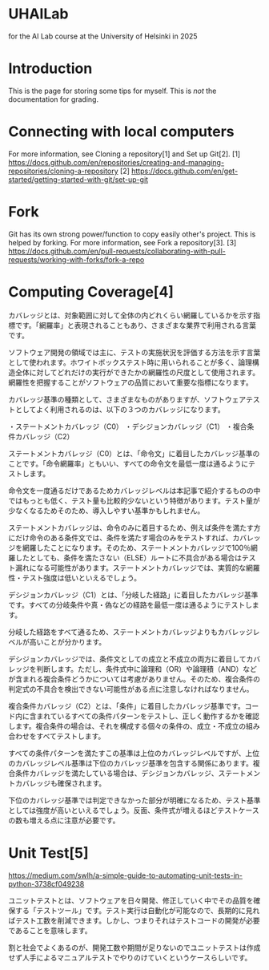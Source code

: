 # UHAILab
for the AI Lab course at the University of Helsinki in 2025

# Introduction
This is the page for storing some tips for myself.
This is *not* the documentation for grading.

# Connecting with local computers
For more information, see Cloning a repository[1] and Set up Git[2].
[1] https://docs.github.com/en/repositories/creating-and-managing-repositories/cloning-a-repository
[2] https://docs.github.com/en/get-started/getting-started-with-git/set-up-git

# Fork
Git has its own strong power/function to copy easily other's project. This is helped by forking. For more information, see Fork a repository[3].
[3] https://docs.github.com/en/pull-requests/collaborating-with-pull-requests/working-with-forks/fork-a-repo

# Computing Coverage[4]
カバレッジとは、対象範囲に対して全体の内どれくらい網羅しているかを示す指標です。「網羅率」と表現されることもあり、さまざまな業界で利用される言葉です。

ソフトウェア開発の領域では主に、テストの実施状況を評価する方法を示す言葉として使われます。ホワイトボックステスト時に用いられることが多く、論理構造全体に対してどれだけの実行ができたかの網羅性の尺度として使用されます。網羅性を把握することがソフトウェアの品質において重要な指標になります。

カバレッジ基準の種類として、さまざまなものがありますが、ソフトウェアテストとしてよく利用されるのは、以下の３つのカバレッジになります。

・ステートメントカバレッジ（C0）
・デシジョンカバレッジ（C1）
・複合条件カバレッジ（C2）

ステートメントカバレッジ（C0）とは、「命令文」に着目したカバレッジ基準のことです。「命令網羅率」ともいい、すべての命令文を最低一度は通るようにテストします。

命令文を一度通るだけであるためカバレッジレベルは本記事で紹介するものの中ではもっとも低く、テスト量も比較的少ないという特徴があります。テスト量が少なくなるためそのため、導入しやすい基準かもしれません。

ステートメントカバレッジは、命令のみに着目するため、例えば条件を満たす方にだけ命令のある条件文では、条件を満たす場合のみをテストすれば、カバレッジを網羅したことになります。そのため、ステートメントカバレッジで100％網羅したとしても、条件を満たさない（ELSE）ルートに不具合がある場合はテスト漏れになる可能性があります。ステートメントカバレッジでは、実質的な網羅性・テスト強度は低いといえるでしょう。

デシジョンカバレッジ（C1）とは、「分岐した経路」に着目したカバレッジ基準です。すべての分岐条件や真・偽などの経路を最低一度は通るようにテストします。

分岐した経路をすべて通るため、ステートメントカバレッジよりもカバレッジレベルが高いことが分かります。

デシジョンカバレッジでは、条件文としての成立と不成立の両方に着目してカバレッジを判断します。ただし、条件式中に論理和（OR）や論理積（AND）などが含まれる複合条件どうかについては考慮がありません。そのため、複合条件の判定式の不具合を検出できない可能性がある点に注意しなければなりません。

複合条件カバレッジ（C2）とは、「条件」に着目したカバレッジ基準です。コード内に含まれているすべての条件パターンをテストし、正しく動作するかを確認します。複合条件の場合は、それを構成する個々の条件の、成立・不成立の組み合わせをすべてテストします。

すべての条件パターンを満たすこの基準は上位のカバレッジレベルですが、上位のカバレッジレベル基準は下位のカバレッジ基準を包含する関係にあります。複合条件カバレッジを満たしている場合は、デシジョンカバレッジ、ステートメントカバレッジも確保されます。

下位のカバレッジ基準では判定できなかった部分が明確になるため、テスト基準としては強度が高いといえるでしょう。反面、条件式が増えるほどテストケースの数も増える点に注意が必要です。

# Unit Test[5]
https://medium.com/swlh/a-simple-guide-to-automating-unit-tests-in-python-3738cf049238

ユニットテストとは、ソフトウェアを日々開発、修正していく中でその品質を確保する「テストツール」です。テスト実行は自動化が可能なので、長期的に見ればテスト工数を削減できます。しかし、つまりそれはテストコードの開発が必要であることを意味します。

割と社会でよくあるのが、開発工数や期間が足りないのでユニットテストは作成せず人手によるマニュアルテストでやりのけていくというケースらしいです。


